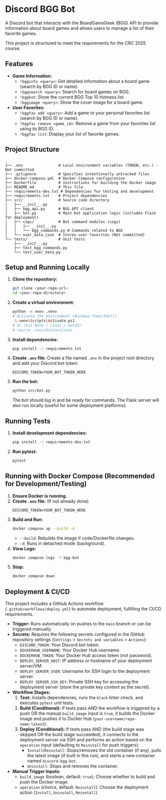 # Discord BGG Bot

A Discord bot that interacts with the BoardGameGeek (BGG) API to provide information about board games and allows users to manage a list of their favorite games.

This project is structured to meet the requirements for the CRC 2025 course.

## Features

*   **Game Information:**
    *   `!bgginfo <query>`: Get detailed information about a board game (search by BGG ID or name).
    *   `!bggsearch <query>`: Search for board games on BGG.
    *   `!bgghot`: Show the current BGG Top 10 Hotness list.
    *   `!bggimage <query>`: Show the cover image for a board game.
*   **User Favorites:**
    *   `!bggfav add <query>`: Add a game to your personal favorites list (search by BGG ID or name).
    *   `!bggfav remove <game_id>`: Remove a game from your favorites list using its BGG ID.
    *   `!bggfav list`: Display your list of favorite games.

## Project Structure

```
.
├── .env                # Local environment variables (TOKEN, etc.) - Not committed
├── .gitignore          # Specifies intentionally untracked files
├── docker-compose.yml  # Docker Compose configuration
├── Dockerfile          # Instructions for building the Docker image
├── README.md           # This file
├── requirements-dev.txt # Dependencies for testing and development
├── requirements.txt    # Project dependencies
├── src/                # Source code directory
│   ├── __init__.py
│   ├── bgg_api.py      # BGG API client
│   ├── bot.py          # Main bot application logic (includes Flask for deployment)
│   ├── cogs/           # Bot command modules (cogs)
│   │   ├── __init__.py
│   │   └── bgg_commands.py # Commands related to BGG
│   └── user_data.json  # Stores user favorites (Not committed)
└── tests/              # Unit tests
    ├── __init__.py
    ├── test_bgg_commands.py
    └── test_user_data.py
```

## Setup and Running Locally

1.  **Clone the repository:**
    ```bash
    git clone <your-repo-url>
    cd <your-repo-directory>
    ```
2.  **Create a virtual environment:**
    ```bash
    python -m venv .venv
    # Activate the environment (Windows PowerShell)
    .\.venv\Scripts\Activate.ps1
    # Or (Git Bash / Linux / macOS)
    # source .venv/bin/activate
    ```
3.  **Install dependencies:**
    ```bash
    pip install -r requirements.txt
    ```
4.  **Create `.env` file:**
    Create a file named `.env` in the project root directory and add your Discord bot token:
    ```env
    DISCORD_TOKEN=YOUR_BOT_TOKEN_HERE
    ```
5.  **Run the bot:**
    ```bash
    python src/bot.py
    ```
    The bot should log in and be ready for commands. The Flask server will also run locally (useful for some deployment platforms).

## Running Tests

1.  **Install development dependencies:**
    ```bash
    pip install -r requirements-dev.txt
    ```
2.  **Run pytest:**
    ```bash
    pytest
    ```

## Running with Docker Compose (Recommended for Development/Testing)

1.  **Ensure Docker is running.**
2.  **Create `.env` file:** (If not already done)
    ```env
    DISCORD_TOKEN=YOUR_BOT_TOKEN_HERE
    ```
3.  **Build and Run:**
    ```bash
    docker compose up --build -d
    ```
    *   `--build`: Rebuilds the image if code/Dockerfile changes.
    *   `-d`: Runs in detached mode (background).
4.  **View Logs:**
    ```bash
    docker compose logs -f bgg-bot
    ```
5.  **Stop:**
    ```bash
    docker compose down
    ```

## Deployment & CI/CD

This project includes a GitHub Actions workflow (`.github/workflows/deploy.yml`) to automate deployment, fulfilling the CI/CD requirements.

*   **Trigger:** Runs automatically on pushes to the `main` branch or can be triggered manually.
*   **Secrets:** Requires the following secrets configured in the GitHub repository settings (`Settings` > `Secrets and variables` > `Actions`):
    *   `DISCORD_TOKEN`: Your Discord bot token.
    *   `DOCKERHUB_USERNAME`: Your Docker Hub username.
    *   `DOCKERHUB_TOKEN`: Your Docker Hub access token (not password).
    *   `DEPLOY_SERVER_HOST`: IP address or hostname of your deployment server/VM.
    *   `DEPLOY_SERVER_USER`: Username for SSH login to the deployment server.
    *   `DEPLOY_SERVER_SSH_KEY`: Private SSH key for accessing the deployment server (store the private key content as the secret).
*   **Workflow Stages:**
    1.  **Test:** Installs dependencies, runs the `black` linter check, and executes `pytest` unit tests.
    2.  **Build (Conditional):** If tests pass AND the workflow is triggered by a push OR the manual `build_image` input is `true`, it builds the Docker image and pushes it to Docker Hub (`your-username/repo-name:latest`).
    3.  **Deploy (Conditional):** If tests pass AND (the build stage was skipped OR the build stage succeeded), it connects to the deployment server via SSH and performs an action based on the `operation` input (defaulting to `Reinstall` for push triggers):
        *   `Install`/`Reinstall`: Stops/removes the old container (if any), pulls the latest image (if built in this run), and starts a new container named `discord-bgg-bot`.
        *   `Uninstall`: Stops and removes the container.
*   **Manual Trigger Inputs:**
    *   `build_image` (boolean, default: `true`): Choose whether to build and push the Docker image.
    *   `operation` (choice, default: `Reinstall`): Choose the deployment action (`Install`, `Uninstall`, `Reinstall`).